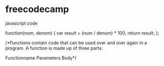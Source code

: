 # freecodecamp
javascript code

function(num, denom) {
    var result = (num / denom) * 100;
    return result;
};

/*Functions contain code that can be used over and over again in a program. A function is made up of three parts:

Functionname
Parameters
Body*/

